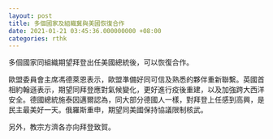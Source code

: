 ```yaml
---
layout: post
title: 多個國家及組織冀與美國恢復合作
date: 2021-01-21 03:45:36.000000000 +08:00
categories: rthk
---
```


多個國家同組織期望拜登出任美國總統後，可以恢復合作。

歐盟委員會主席馮德萊恩表示，歐盟準備好同可信及熟悉的夥伴重新聯繫。英國首相約翰遜表示，期望同拜登應對氣候變化，更好進行疫後重建，以及加強跨大西洋安全。德國總統施泰因邁爾認為，同大部分德國人一樣，對拜登上任感到高興，是民主最美好一天。俄羅斯重申，期望同美國保持協議限制核武。

另外，教宗方濟各亦向拜登致賀。

